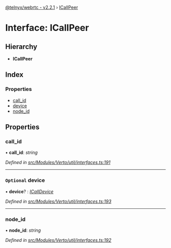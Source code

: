 [@telnyx/webrtc - v2.2.1](../README.md) › [ICallPeer](icallpeer.md)

# Interface: ICallPeer

## Hierarchy

* **ICallPeer**

## Index

### Properties

* [call_id](icallpeer.md#call_id)
* [device](icallpeer.md#optional-device)
* [node_id](icallpeer.md#node_id)

## Properties

###  call_id

• **call_id**: *string*

*Defined in [src/Modules/Verto/util/interfaces.ts:191](https://github.com/team-telnyx/webrtc/blob/1cfde20/packages/js/src/Modules/Verto/util/interfaces.ts#L191)*

___

### `Optional` device

• **device**? : *[ICallDevice](icalldevice.md)*

*Defined in [src/Modules/Verto/util/interfaces.ts:193](https://github.com/team-telnyx/webrtc/blob/1cfde20/packages/js/src/Modules/Verto/util/interfaces.ts#L193)*

___

###  node_id

• **node_id**: *string*

*Defined in [src/Modules/Verto/util/interfaces.ts:192](https://github.com/team-telnyx/webrtc/blob/1cfde20/packages/js/src/Modules/Verto/util/interfaces.ts#L192)*
